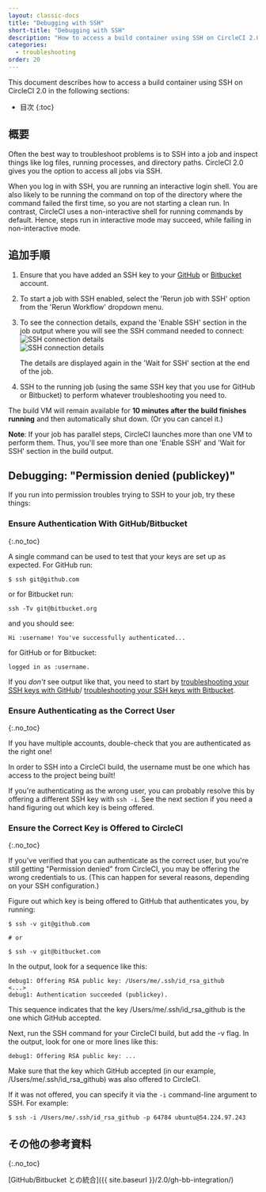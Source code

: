 ```yaml
---
layout: classic-docs
title: "Debugging with SSH"
short-title: "Debugging with SSH"
description: "How to access a build container using SSH on CircleCI 2.0"
categories:
  - troubleshooting
order: 20
---
```

This document describes how to access a build container using SSH on CircleCI 2.0 in the following sections:

* 目次 {:toc}

## 概要

Often the best way to troubleshoot problems is to SSH into a job and inspect things like log files, running processes, and directory paths. CircleCI 2.0 gives you the option to access all jobs via SSH.

When you log in with SSH, you are running an interactive login shell. You are also likely to be running the command on top of the directory where the command failed the first time, so you are not starting a clean run. In contrast, CircleCI uses a non-interactive shell for running commands by default. Hence, steps run in interactive mode may succeed, while failing in non-interactive mode.

## 追加手順

1. Ensure that you have added an SSH key to your [GitHub](https://help.github.com/articles/adding-a-new-ssh-key-to-your-github-account/) or [Bitbucket](https://confluence.atlassian.com/bitbucket/set-up-an-ssh-key-728138079.html) account.

2. To start a job with SSH enabled, select the 'Rerun job with SSH' option from the 'Rerun Workflow' dropdown menu.

3. To see the connection details, expand the 'Enable SSH' section in the job output where you will see the SSH command needed to connect: ![SSH connection details](https://circleci-discourse.s3.amazonaws.com/optimized/2X/5/57f50e26ec245d0373c4265ec4375641553bdbdb_1_690x295.png)  
    ![SSH connection details](https://circleci-discourse.s3.amazonaws.com/optimized/2X/5/514e8aec3e8017dac8e8d401d22432026b473161_1_690x281.png)
    
    The details are displayed again in the 'Wait for SSH' section at the end of the job.

4. SSH to the running job (using the same SSH key that you use for GitHub or Bitbucket) to perform whatever troubleshooting you need to.

The build VM will remain available for **10 minutes after the build finishes running** and then automatically shut down. (Or you can cancel it.)

**Note**: If your job has parallel steps, CircleCI launches more than one VM to perform them. Thus, you'll see more than one 'Enable SSH' and 'Wait for SSH' section in the build output.

## Debugging: "Permission denied (publickey)"

If you run into permission troubles trying to SSH to your job, try these things:

### Ensure Authentication With GitHub/Bitbucket

{:.no_toc}

A single command can be used to test that your keys are set up as expected. For GitHub run:

    $ ssh git@github.com
    

or for Bitbucket run:

    ssh -Tv git@bitbucket.org
    

and you should see:

    Hi :username! You've successfully authenticated...
    

for GitHub or for Bitbucket:

    logged in as :username.
    

If you *don't* see output like that, you need to start by [troubleshooting your SSH keys with GitHub](https://help.github.com/articles/error-permission-denied-publickey)/ [troubleshooting your SSH keys with Bitbucket](https://confluence.atlassian.com/bitbucket/troubleshoot-ssh-issues-271943403.html).

### Ensure Authenticating as the Correct User

{:.no_toc}

If you have multiple accounts, double-check that you are authenticated as the right one!

In order to SSH into a CircleCI build, the username must be one which has access to the project being built!

If you're authenticating as the wrong user, you can probably resolve this by offering a different SSH key with `ssh -i`. See the next section if you need a hand figuring out which key is being offered.

### Ensure the Correct Key is Offered to CircleCI

{:.no_toc}

If you've verified that you can authenticate as the correct user, but you're still getting "Permission denied" from CircleCI, you may be offering the wrong credentials to us. (This can happen for several reasons, depending on your SSH configuration.)

Figure out which key is being offered to GitHub that authenticates you, by running:

    $ ssh -v git@github.com
    
    # or
    
    $ ssh -v git@bitbucket.com
    

In the output, look for a sequence like this:

    debug1: Offering RSA public key: /Users/me/.ssh/id_rsa_github
    <...>
    debug1: Authentication succeeded (publickey).
    

This sequence indicates that the key /Users/me/.ssh/id_rsa_github is the one which GitHub accepted.

Next, run the SSH command for your CircleCI build, but add the -v flag. In the output, look for one or more lines like this:

    debug1: Offering RSA public key: ...
    

Make sure that the key which GitHub accepted (in our example, /Users/me/.ssh/id_rsa_github) was also offered to CircleCI.

If it was not offered, you can specify it via the `-i` command-line argument to SSH. For example:

    $ ssh -i /Users/me/.ssh/id_rsa_github -p 64784 ubuntu@54.224.97.243
    

## その他の参考資料

{:.no_toc}

[GitHub/Bitbucket との統合]({{ site.baseurl }}/2.0/gh-bb-integration/)